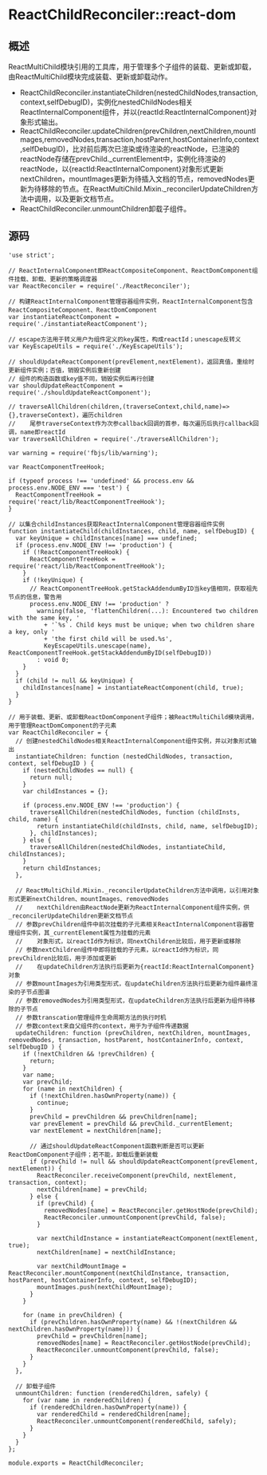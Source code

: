 # ReactChildReconciler::react-dom

## 概述

ReactMultiChild模块引用的工具库，用于管理多个子组件的装载、更新或卸载，由ReactMultiChild模块完成装载、更新或卸载动作。

* ReactChildReconciler.instantiateChildren(nestedChildNodes,transaction,context,selfDebugID)，实例化nestedChildNodes相关ReactInternalComponent组件，并以{reactId:ReactInternalComponent}对象形式输出。
* ReactChildReconciler.updateChildren(prevChildren,nextChildren,mountImages,removedNodes,transaction,hostParent,hostContainerInfo,context,selfDebugID)，比对前后两次已渲染或待渲染的reactNode，已渲染的reactNode存储在prevChild._currentElement中，实例化待渲染的reactNode，以{reactId:ReactInternalComponent}对象形式更新nextChildren，mountImages更新为待插入文档的节点，removedNodes更新为待移除的节点。在ReactMultiChild.Mixin._reconcilerUpdateChildren方法中调用，以及更新文档节点。
* ReactChildReconciler.unmountChildren卸载子组件。

## 源码

    'use strict';
    
    // ReactInternalComponent即ReactCompositeComponent、ReactDomComponent组件挂载、卸载、更新的策略调度器
    var ReactReconciler = require('./ReactReconciler');
    
    // 构建ReactInternalComponent管理容器组件实例，ReactInternalComponent包含ReactCompositeComponent、ReactDomComponent
    var instantiateReactComponent = require('./instantiateReactComponent');
    
    // escape方法用于转义用户为组件定义的key属性，构成reactId；unescape反转义
    var KeyEscapeUtils = require('./KeyEscapeUtils');
    
    // shouldUpdateReactComponent(prevElement,nextElement)，返回真值，重绘时更新组件实例；否值，销毁实例后重新创建
    // 组件的构造函数或key值不同，销毁实例后再行创建
    var shouldUpdateReactComponent = require('./shouldUpdateReactComponent');
    
    // traverseAllChildren(children,(traverseContext,child,name)=>{},traverseContext)，遍历children
    //    尾参traverseContext作为次参callback回调的首参，每次遍历后执行callback回调，name即reactId
    var traverseAllChildren = require('./traverseAllChildren');
    
    var warning = require('fbjs/lib/warning');
    
    var ReactComponentTreeHook;
    
    if (typeof process !== 'undefined' && process.env && process.env.NODE_ENV === 'test') {
      ReactComponentTreeHook = require('react/lib/ReactComponentTreeHook');
    }
    
    // 以集合childInstances获取ReactInternalComponent管理容器组件实例
    function instantiateChild(childInstances, child, name, selfDebugID) {
      var keyUnique = childInstances[name] === undefined;
      if (process.env.NODE_ENV !== 'production') {
        if (!ReactComponentTreeHook) {
          ReactComponentTreeHook = require('react/lib/ReactComponentTreeHook');
        }
        if (!keyUnique) {
          // ReactComponentTreeHook.getStackAddendumByID当key值相同，获取祖先节点的信息，警告用
          process.env.NODE_ENV !== 'production' ? 
            warning(false, 'flattenChildren(...): Encountered two children with the same key, ' 
              + '`%s`. Child keys must be unique; when two children share a key, only ' 
              + 'the first child will be used.%s', 
              KeyEscapeUtils.unescape(name), ReactComponentTreeHook.getStackAddendumByID(selfDebugID)) 
            : void 0;
        }
      }
      if (child != null && keyUnique) {
        childInstances[name] = instantiateReactComponent(child, true);
      }
    }
    
    // 用于装载、更新、或卸载ReactDomComponent子组件；被ReactMultiChild模块调用，用于管理ReactDomComponent的子元素
    var ReactChildReconciler = {
      // 创建nestedChildNodes相关ReactInternalComponent组件实例，并以对象形式输出
      instantiateChildren: function (nestedChildNodes, transaction, context, selfDebugID ) {
        if (nestedChildNodes == null) {
          return null;
        }
        var childInstances = {};
    
        if (process.env.NODE_ENV !== 'production') {
          traverseAllChildren(nestedChildNodes, function (childInsts, child, name) {
            return instantiateChild(childInsts, child, name, selfDebugID);
          }, childInstances);
        } else {
          traverseAllChildren(nestedChildNodes, instantiateChild, childInstances);
        }
        return childInstances;
      },
    
      // ReactMultiChild.Mixin._reconcilerUpdateChildren方法中调用，以引用对象形式更新nextChildren、mountImages、removedNodes
      //    nextChildren由ReactNode更新为ReactInternalComponent组件实例，供_reconcilerUpdateChildren更新文档节点
      // 参数prevChildren组件中前次挂载的子元素相关ReactInternalComponent容器管理组件实例，其_currentElement属性为挂载的元素
      //    对象形式，以reactId作为标识，同nextChildren比较后，用于更新或移除
      // 参数nextChildren组件中即将挂载的子元素，以reactId作为标识，同prevChildren比较后，用于添加或更新
      //    在updateChildren方法执行后更新为{reactId:ReactInternalComponent}对象
      // 参数mountImages为引用类型形式，在updateChildren方法执行后更新为组件最终渲染的子节点图谱
      // 参数removedNodes为引用类型形式，在updateChildren方法执行后更新为组件待移除的子节点
      // 参数transcation管理组件生命周期方法的执行时机
      // 参数context来自父组件的context，用于为子组件传递数据
      updateChildren: function (prevChildren, nextChildren, mountImages, removedNodes, transaction, hostParent, hostContainerInfo, context, selfDebugID ) {
        if (!nextChildren && !prevChildren) {
          return;
        }
        var name;
        var prevChild;
        for (name in nextChildren) {
          if (!nextChildren.hasOwnProperty(name)) {
            continue;
          }
          prevChild = prevChildren && prevChildren[name];
          var prevElement = prevChild && prevChild._currentElement;
          var nextElement = nextChildren[name];
    
          // 通过shouldUpdateReactComponent函数判断是否可以更新ReactDomComponent子组件；若不能，卸载后重新装载
          if (prevChild != null && shouldUpdateReactComponent(prevElement, nextElement)) {
            ReactReconciler.receiveComponent(prevChild, nextElement, transaction, context);
            nextChildren[name] = prevChild;
          } else {
            if (prevChild) {
              removedNodes[name] = ReactReconciler.getHostNode(prevChild);
              ReactReconciler.unmountComponent(prevChild, false);
            }
    
            var nextChildInstance = instantiateReactComponent(nextElement, true);
            nextChildren[name] = nextChildInstance;
    
            var nextChildMountImage = ReactReconciler.mountComponent(nextChildInstance, transaction, hostParent, hostContainerInfo, context, selfDebugID);
            mountImages.push(nextChildMountImage);
          }
        }
    
        for (name in prevChildren) {
          if (prevChildren.hasOwnProperty(name) && !(nextChildren && nextChildren.hasOwnProperty(name))) {
            prevChild = prevChildren[name];
            removedNodes[name] = ReactReconciler.getHostNode(prevChild);
            ReactReconciler.unmountComponent(prevChild, false);
          }
        }
      },
    
      // 卸载子组件
      unmountChildren: function (renderedChildren, safely) {
        for (var name in renderedChildren) {
          if (renderedChildren.hasOwnProperty(name)) {
            var renderedChild = renderedChildren[name];
            ReactReconciler.unmountComponent(renderedChild, safely);
          }
        }
      }
    };
    
    module.exports = ReactChildReconciler;
